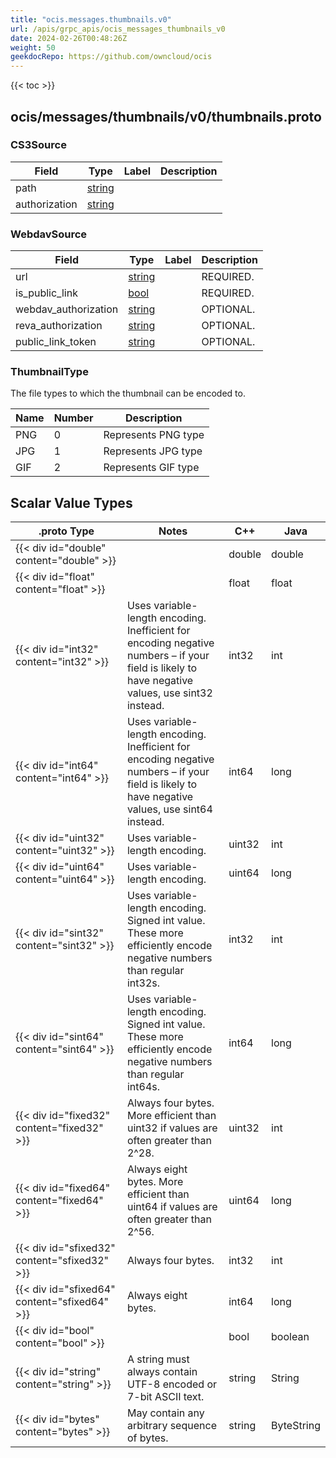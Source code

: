 ```yaml
---
title: "ocis.messages.thumbnails.v0"
url: /apis/grpc_apis/ocis_messages_thumbnails_v0
date: 2024-02-26T00:48:26Z
weight: 50
geekdocRepo: https://github.com/owncloud/ocis
---
```


{{< toc >}}



## ocis/messages/thumbnails/v0/thumbnails.proto

### CS3Source



| Field | Type | Label | Description |
| ----- | ---- | ----- | ----------- |
| path | [string](#string) |  |  |
| authorization | [string](#string) |  |  |

### WebdavSource



| Field | Type | Label | Description |
| ----- | ---- | ----- | ----------- |
| url | [string](#string) |  | REQUIRED. |
| is_public_link | [bool](#bool) |  | REQUIRED. |
| webdav_authorization | [string](#string) |  | OPTIONAL. |
| reva_authorization | [string](#string) |  | OPTIONAL. |
| public_link_token | [string](#string) |  | OPTIONAL. |

### ThumbnailType

The file types to which the thumbnail can be encoded to.

| Name | Number | Description |
| ---- | ------ | ----------- |
| PNG | 0 | Represents PNG type |
| JPG | 1 | Represents JPG type |
| GIF | 2 | Represents GIF type |

## Scalar Value Types

| .proto Type | Notes | C++ | Java |
| ----------- | ----- | --- | ---- |
| {{< div id="double" content="double" >}} |  | double | double |
| {{< div id="float" content="float" >}} |  | float | float |
| {{< div id="int32" content="int32" >}} | Uses variable-length encoding. Inefficient for encoding negative numbers – if your field is likely to have negative values, use sint32 instead. | int32 | int |
| {{< div id="int64" content="int64" >}} | Uses variable-length encoding. Inefficient for encoding negative numbers – if your field is likely to have negative values, use sint64 instead. | int64 | long |
| {{< div id="uint32" content="uint32" >}} | Uses variable-length encoding. | uint32 | int |
| {{< div id="uint64" content="uint64" >}} | Uses variable-length encoding. | uint64 | long |
| {{< div id="sint32" content="sint32" >}} | Uses variable-length encoding. Signed int value. These more efficiently encode negative numbers than regular int32s. | int32 | int |
| {{< div id="sint64" content="sint64" >}} | Uses variable-length encoding. Signed int value. These more efficiently encode negative numbers than regular int64s. | int64 | long |
| {{< div id="fixed32" content="fixed32" >}} | Always four bytes. More efficient than uint32 if values are often greater than 2^28. | uint32 | int |
| {{< div id="fixed64" content="fixed64" >}} | Always eight bytes. More efficient than uint64 if values are often greater than 2^56. | uint64 | long |
| {{< div id="sfixed32" content="sfixed32" >}} | Always four bytes. | int32 | int |
| {{< div id="sfixed64" content="sfixed64" >}} | Always eight bytes. | int64 | long |
| {{< div id="bool" content="bool" >}} |  | bool | boolean |
| {{< div id="string" content="string" >}} | A string must always contain UTF-8 encoded or 7-bit ASCII text. | string | String |
| {{< div id="bytes" content="bytes" >}} | May contain any arbitrary sequence of bytes. | string | ByteString |

